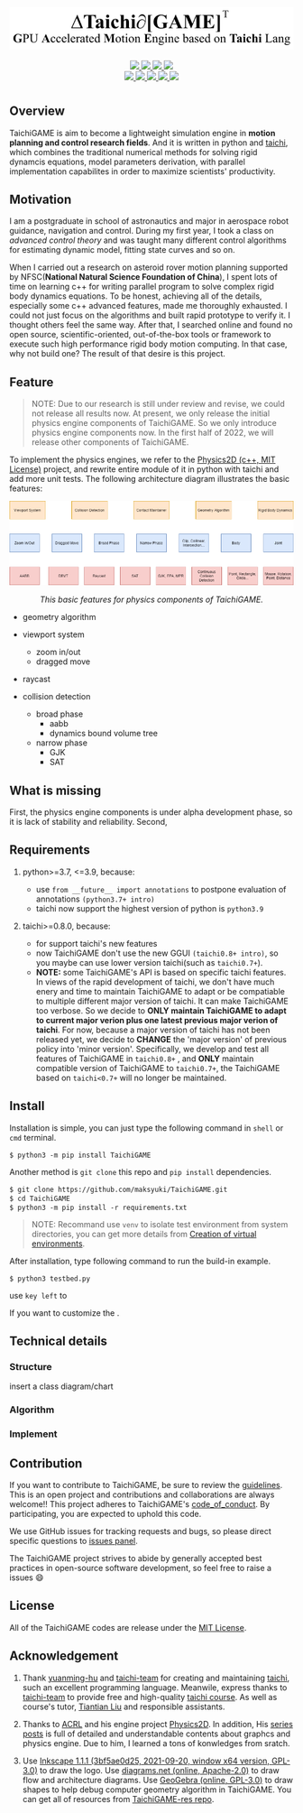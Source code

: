 <div align="center">
<!-- Title: -->
  <img src="https://raw.githubusercontent.com/maksyuki/TaichiGAME-res/main/logo.png" />
  <br />
  <br />
<!-- Labels: -->
  <!-- First row: -->

  <a href="https://github.com/maksyuki/TaichiGAME/actions">
    <img src="https://img.shields.io/github/workflow/status/maksyuki/TaichiGAME/unit-test/main?label=unit-test&logo=github&style=flat-square">
  </a>
  <a href="https://app.codecov.io/gh/maksyuki/TaichiGAME/">
    <img src="https://img.shields.io/codecov/c/github/maksyuki/TaichiGAME/main?logo=codecov&style=flat-square">
  </a>
  <a href="https://github.com/maksyuki/TaichiGAME">
    <img src="https://img.shields.io/pypi/v/numpy?logo=pypi&style=flat-square">
  </a>
  <a href="https://github.com/maksyuki/TaichiGAME">
    <img src="https://img.shields.io/pypi/pyversions/numpy?logo=python&style=flat-square">
  </a>
  <!-- Second row: -->
  <br>

  <a href="https://github.com/maksyuki/TaichiGAME">
    <img src="https://img.shields.io/github/license/maksyuki/TaichiGAME?color=brightgreen&logo=github&style=flat-square">
  </a>
  <a href="https://github.com/maksyuki/TaichiGAME">
    <img src="https://img.shields.io/tokei/lines/github/maksyuki/TaichiGAME?style=flat-square">
  </a>
  <a href="https://github.com/google/yapf">
    <img src="https://img.shields.io/badge/code%20style-yapf%20mypy-red?style=flat-square">
  </a>
  <a href="https://github.com/PyCQA">
    <img src="https://img.shields.io/badge/static%20checker-pylint%20pycodestyle-red?style=flat-square">
  </a>
  <a href="https://github.com/maksyuki/TaichiGAME/blob/main/CONTRIBUTING.md">
    <img src="https://img.shields.io/badge/contribution-welcome-brightgreen?style=flat-square">
  </a>
<!-- Short description: -->

  <h1></h1>
</div>


## Overview
TaichiGAME is aim to become a lightweight simulation engine in **motion planning and control research fields**. And it is written in python and [taichi](https://github.com/taichi-dev/taichi), which combines the traditional numerical methods for solving rigid dynamcis equations, model parameters derivation, with parallel implementation capabilites in order to maximize scientists' productivity.

## Motivation
I am a postgraduate in school of astronautics and major in aerospace robot guidance, navigation and control. During my first year, I took a class on _advanced control theory_ and was taught many different control algorithms for estimating dynamic model, fitting state curves and so on.

When I carried out a research on asteroid rover motion planning supported by NFSC(**National Natural Science Foundation of China**), I spent lots of time on learning c++ for writing parallel program to solve complex rigid body dynamics equations. To be honest, achieving all of the details, especially some c++ advanced features, made me thoroughly exhausted. I could not just focus on the algorithms and built rapid prototype to verify it. I thought others feel the same way. After that, I searched online and found no open source, scientific-oriented, out-of-the-box tools or framework to execute such high performance rigid body motion computing. In that case, why not build one? The result of that desire is this project.

## Feature

> NOTE: Due to our research is still under review and revise, we could not release all results now. At present, we only release the initial physics engine components of TaichiGAME. So we only introduce physics engine components now. In the first half of 2022, we will release other components of TaichiGAME.

To implement the physics engines, we refer to the [Physics2D (c++, MIT License)](https://github.com/AngryAccelerated/Physics2D) project, and rewrite entire module of it in python with taichi and add more unit tests. The following architecture diagram illustrates the basic features:

<p align="center">
 <img src="https://raw.githubusercontent.com/maksyuki/TaichiGAME-res/main/arch.drawio.png"/>
 <p align="center">
  <em>This basic features for physics components of TaichiGAME.</em>
 </p>
</p>

- geometry algorithm


- viewport system
  - zoom in/out
  - dragged move

- raycast

- collision detection
  - broad phase
    - aabb
    - dynamics bound volume tree
  - narrow phase
    - GJK
    - SAT

## What is missing
First, the physics engine components is under alpha development phase, so it is lack of stability and reliability. Second, 

## Requirements
1. python>=3.7, <=3.9, because:
   - use `from __future__ import annotations` to postpone evaluation of annotations `(python3.7+ intro)`
   - taichi now support the highest version of python is `python3.9`

2. taichi>=0.8.0, because:
    - for support taichi's new features
    - now TaichiGAME don't use the new GGUI `(taichi0.8+ intro)`, so you maybe can use lower version taichi(such as `taichi0.7+`).
    - **NOTE:** some TaichiGAME's API is based on specific taichi features. In views of the rapid development of taichi, we don't have much enery and time to maintain TaichiGAME to adapt or be compatiable to multiple different major version of taichi. It can make TaichiGAME too verbose. So we decide to **ONLY maintain TaichiGAME to adapt to current major verion plus one latest previous major verion of taichi**. For now, because a major version of taichi has not been released yet, we decide to **CHANGE** the 'major version' of previous policy into 'minor version'. Specifically, we develop and test all features of TaichiGAME in `taichi0.8+` , and **ONLY** maintain compatible version of TaichiGAME to `taichi0.7+`, the TaichiGAME based on `taichi<0.7+` will no longer be maintained.

## Install

Installation is simple, you can just type the following command in `shell` or `cmd` terminal.
```shell
$ python3 -m pip install TaichiGAME
```

Another method is `git clone` this repo and `pip install` dependencies.
```shell
$ git clone https://github.com/maksyuki/TaichiGAME.git
$ cd TaichiGAME
$ python3 -m pip install -r requirements.txt
```

> NOTE: Recommand use `venv` to isolate test environment from system directories, you can get more details from [Creation of virtual environments](https://docs.python.org/3/library/venv.html).

After installation, type following command to run the build-in example.

```shell
$ python3 testbed.py
```
use `key left` to 

If you want to customize the . 
## Technical details

### Structure
insert a class diagram/chart
### Algorithm
### Implement
## Contribution
If you want to contribute to TaichiGAME, be sure to review the [guidelines](CONTRIBUTING.md). This is an open project and contributions and collaborations are always welcome!! This project adheres to TaichiGAME's [code_of_conduct](CODE_OF_CONDUCT.md). By participating, you are expected to uphold this code.

We use GitHub issues for tracking requests and bugs, so please direct specific questions to [issues panel](https://github.com/maksyuki/TaichiGAME/issues).

The TaichiGAME project strives to abide by generally accepted best practices in open-source software development, so feel free to raise a issues :smile:

## License
All of the TaichiGAME codes are release under the [MIT License](LICENSE).

## Acknowledgement
1. Thank [yuanming-hu](https://github.com/yuanming-hu) and [taichi-team](https://github.com/taichi-dev) for creating and maintaining [taichi](https://github.com/taichi-dev/taichi), such an excellent programming language. Meanwile, express thanks to [taichi-team](https://github.com/taichi-dev) to provide free and high-quality [taichi course](https://github.com/taichiCourse01). As well as course's tutor, [Tiantian Liu](https://tiantianliu.cn/) and responsible assistants.

2. Thanks to [ACRL](https://github.com/AngryAccelerated) and his engine project [Physics2D](https://github.com/AngryAccelerated/Physics2D). In addition, His [series posts](https://www.zhihu.com/people/acrl/posts) is full of detailed and understandable contents about graphcs and physics engine. Due to him, I learned a tons of konwledges from sratch.

3. Use [Inkscape 1.1.1 (3bf5ae0d25, 2021-09-20, window x64 version, GPL-3.0)](https://inkscape.org/) to draw the logo. Use [diagrams.net (online, Apache-2.0)](https://www.diagrams.net/) to draw flow and architecture diagrams. Use [GeoGebra (online, GPL-3.0)](https://www.geogebra.org/) to draw shapes to help debug computer geometry algorithm in TaichiGAME. You can get all of resources from [TaichiGAME-res repo](https://github.com/maksyuki/TaichiGAME-res).


[^1]: _Foundations of Physically Based Modeling and Animation_ By Donald H. House, John C. Keyser
[^2]:


